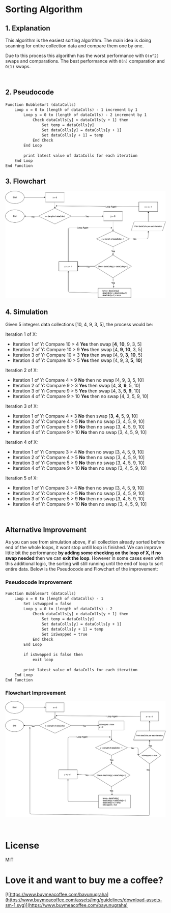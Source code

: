 # Sorting Algorithm

## 1. Explanation

This algorithm is the easiest sorting algorithm. The main idea is doing scanning for entire collection data and compare them one by one.

Due to this process this algorithm has the worst performance with `O(n^2)` swaps and comparations. The best performance with `O(n)` comparation and `O(1)` swaps.

<br />

## 2. Pseudocode

```
Function BubbleSort (dataColls)
    Loop x = 0 to (length of dataColls) - 1 increment by 1
        Loop y = 0 to (length of dataColls) - 2 increment by 1
            Check dataColls[y] > dataColls[y + 1] then
                Set temp = dataColls[y]
                Set dataColls[y] = dataColls[y + 1]
                Set dataColls[y + 1] = temp
            End Check
        End Loop

        print latest value of dataColls for each iteration
    End Loop
End Function
```

## 3. Flowchart

![Flow Chart of BubbleSort](FlowChart.png)

## 4. Simulation

Given 5 integers data collections [10, 4, 9, 3, 5], the process would be:

Iteration 1 of X:

- Iteration 1 of Y: Compare 10 > 4 **Yes** then swap [**4**, **10**, 9, 3, 5]
- Iteration 2 of Y: Compare 10 > 9 **Yes** then swap [4, **9**, **10**, 3, 5]
- Iteration 3 of Y: Compare 10 > 3 **Yes** then swap [4, 9, **3**, **10**, 5]
- Iteration 4 of Y: Compare 10 > 5 **Yes** then swap [4, 9, 3, **5**, **10**]

Iteration 2 of X:

- Iteration 1 of Y: Compare 4 > 9 **No** then no swap [4, 9, 3, 5, 10]
- Iteration 2 of Y: Compare 9 > 3 **Yes** then swap [4, **3**, **9**, 5, 10]
- Iteration 3 of Y: Compare 9 > 5 **Yes** then swap [4, 3, **5**, **9**, 10]
- Iteration 4 of Y: Compare 9 > 10 **Yes** then no swap [4, 3, 5, 9, 10]

Iteration 3 of X:

- Iteration 1 of Y: Compare 4 > 3 **No** then swap [**3**, **4**, 5, 9, 10]
- Iteration 2 of Y: Compare 4 > 5 **No** then no swap [3, 4, 5, 9, 10]
- Iteration 3 of Y: Compare 5 > 9 **No** then no swap [3, 4, 5, 9, 10]
- Iteration 4 of Y: Compare 9 > 10 **No** then no swap [3, 4, 5, 9, 10]

Iteration 4 of X:

- Iteration 1 of Y: Compare 3 > 4 **No** then no swap [3, 4, 5, 9, 10]
- Iteration 2 of Y: Compare 4 > 5 **No** then no swap [3, 4, 5, 9, 10]
- Iteration 3 of Y: Compare 5 > 9 **No** then no swap [3, 4, 5, 9, 10]
- Iteration 4 of Y: Compare 9 > 10 **No** then no swap [3, 4, 5, 9, 10]

Iteration 5 of X:

- Iteration 1 of Y: Compare 3 > 4 **No** then no swap [3, 4, 5, 9, 10]
- Iteration 2 of Y: Compare 4 > 5 **No** then no swap [3, 4, 5, 9, 10]
- Iteration 3 of Y: Compare 5 > 9 **No** then no swap [3, 4, 5, 9, 10]
- Iteration 4 of Y: Compare 9 > 10 **No** then no swap [3, 4, 5, 9, 10]

<br />

## Alternative Improvement

As you can see from simulation above, if all collection already sorted before end of the whole loops, it wont stop untill loop is finished. We can improve little bit the performance **by adding some checking on the loop of X, if no swap needed** then we can **exit the loop**. However in some cases even with this additional logic, the sorting will still running until the end of loop to sort entire data. Below is the Pseudocode and Flowchart of the improvement:

### Pseudocode Improvement

```
Function BubbleSort (dataColls)
    Loop x = 0 to (length of dataColls) - 1
        Set isSwapped = false
        Loop y = 0 to (length of dataColls) - 2
            Check dataColls[y] > dataColls[y + 1] then
                Set temp = dataColls[y]
                Set dataColls[y] = dataColls[y + 1]
                Set dataColls[y + 1] = temp
                Set isSwapped = true
            End Check
        End Loop

        if isSwapped is false then
            exit loop

        print latest value of dataColls for each iteration
    End Loop
End Function
```

### Flowchart Improvement

![Flow Chart of BubbleSort](FlowChart-Improved.png)

<br />

# License

MIT

# Love it and want to buy me a coffee?

[![https://www.buymeacoffee.com/bayunugraha](https://www.buymeacoffee.com/assets/img/guidelines/download-assets-sm-1.svg)](https://www.buymeacoffee.com/bayunugraha)

